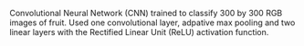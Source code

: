 Convolutional Neural Network (CNN) trained to classify 300 by 300 RGB images of fruit. Used one convolutional layer, adpative max pooling and two linear layers with the Rectified Linear Unit (ReLU) activation function.

